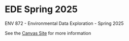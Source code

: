 # EDE Spring 2025
ENV 872 - Environmental Data Exploration - Spring 2025

See the [Canvas Site](https://canvas.duke.edu/courses/51718) for more information
